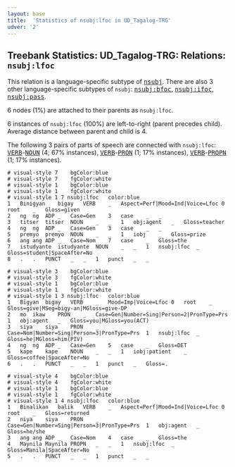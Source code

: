 ```yaml
---
layout: base
title:  'Statistics of nsubj:lfoc in UD_Tagalog-TRG'
udver: '2'
---
```


## Treebank Statistics: UD_Tagalog-TRG: Relations: `nsubj:lfoc`

This relation is a language-specific subtype of <tt><a href="tl_trg-dep-nsubj.html">nsubj</a></tt>.
There are also 3 other language-specific subtypes of `nsubj`: <tt><a href="tl_trg-dep-nsubj-bfoc.html">nsubj:bfoc</a></tt>, <tt><a href="tl_trg-dep-nsubj-ifoc.html">nsubj:ifoc</a></tt>, <tt><a href="tl_trg-dep-nsubj-pass.html">nsubj:pass</a></tt>.

6 nodes (1%) are attached to their parents as `nsubj:lfoc`.

6 instances of `nsubj:lfoc` (100%) are left-to-right (parent precedes child).
Average distance between parent and child is 4.

The following 3 pairs of parts of speech are connected with `nsubj:lfoc`: <tt><a href="tl_trg-pos-VERB.html">VERB</a></tt>-<tt><a href="tl_trg-pos-NOUN.html">NOUN</a></tt> (4; 67% instances), <tt><a href="tl_trg-pos-VERB.html">VERB</a></tt>-<tt><a href="tl_trg-pos-PRON.html">PRON</a></tt> (1; 17% instances), <tt><a href="tl_trg-pos-VERB.html">VERB</a></tt>-<tt><a href="tl_trg-pos-PROPN.html">PROPN</a></tt> (1; 17% instances).


~~~ conllu
# visual-style 7	bgColor:blue
# visual-style 7	fgColor:white
# visual-style 1	bgColor:blue
# visual-style 1	fgColor:white
# visual-style 1 7 nsubj:lfoc	color:blue
1	Binigyan	bigay	VERB	_	Aspect=Perf|Mood=Ind|Voice=Lfoc	0	root	_	Gloss=given
2	ng	ng	ADP	_	Case=Gen	3	case	_	_
3	titser	titser	NOUN	_	_	1	obj:agent	_	Gloss=teacher
4	ng	ng	ADP	_	Case=Gen	3	case	_	_
5	premyo	premyo	NOUN	_	_	1	iobj	_	Gloss=prize
6	ang	ang	ADP	_	Case=Nom	7	case	_	Gloss=the
7	istudyante	istudyante	NOUN	_	_	1	nsubj:lfoc	_	Gloss=student|SpaceAfter=No
8	.	.	PUNCT	_	_	1	punct	_	_

~~~


~~~ conllu
# visual-style 3	bgColor:blue
# visual-style 3	fgColor:white
# visual-style 1	bgColor:blue
# visual-style 1	fgColor:white
# visual-style 1 3 nsubj:lfoc	color:blue
1	Bigyan	bigay	VERB	_	Mood=Imp|Voice=Lfoc	0	root	_	Gloss=give|MSeg=bigy-an|MGloss=give-DP
2	mo	ikaw	PRON	_	Case=Gen|Number=Sing|Person=2|PronType=Prs	1	obj:agent	_	Gloss=you|MGloss=you(ACT)
3	siya	siya	PRON	_	Case=Nom|Number=Sing|Person=3|PronType=Prs	1	nsubj:lfoc	_	Gloss=he|MGloss=him(PIV)
4	ng	ng	ADP	_	Case=Gen	5	case	_	Gloss=DET
5	kape	kape	NOUN	_	_	1	iobj:patient	_	Gloss=coffee|SpaceAfter=No
6	.	.	PUNCT	_	_	1	punct	_	Gloss=.

~~~


~~~ conllu
# visual-style 4	bgColor:blue
# visual-style 4	fgColor:white
# visual-style 1	bgColor:blue
# visual-style 1	fgColor:white
# visual-style 1 4 nsubj:lfoc	color:blue
1	Binalikan	balik	VERB	_	Aspect=Perf|Mood=Ind|Voice=Lfoc	0	root	_	Gloss=returned
2	niya	siya	PRON	_	Case=Gen|Number=Sing|Person=3|PronType=Prs	1	obj:agent	_	Gloss=he/she
3	ang	ang	ADP	_	Case=Nom	4	case	_	Gloss=the
4	Maynila	Maynila	PROPN	_	_	1	nsubj:lfoc	_	Gloss=Manila|SpaceAfter=No
5	.	.	PUNCT	_	_	1	punct	_	_

~~~


